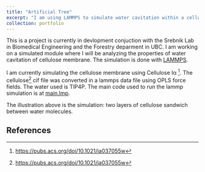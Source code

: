 ```yaml
---
title: "Artificial Tree"
excerpt: "I am using LAMMPS to simulate water cavitation within a cellulose membrane 1<br/><img src='/images/snap0.jpg'>"
collection: portfolio
---
```


This is a project is currently in devlopment conjuction with the Srebnik Lab in Biomedical Engineering and the Forestry deparment in UBC. 
I am working on a simulated module where I will be analyzing the properties of water cavitation of cellulose membrane. The simulation is done with [LAMMPS](https://www.lammps.org/#gsc.tab=0). 

I am currently simulating the cellulose membrane using Cellulose Iα [^1]. The cellulose[^1] cif file was converted in a lammps data file using OPLS force fields. The water used is TIP4P. The main code used to run the lammp simulation is at [main.lmp](https://gitfront.io/r/janellecheung/QHBtzxc8cMTW/Compiled-projects/tree/Artifical%20Tree/). 

The illustration above is the simulation: two layers of cellulose sandwich between water molecules. 


## References 
[^1]: https://pubs.acs.org/doi/10.1021/ja037055w
